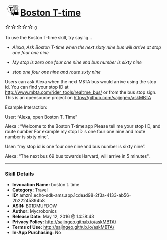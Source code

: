 # &nbsp;<img src="skill_icon" alt="Boston T-time icon" width="36"> [Boston T-time](http://alexa.amazon.com/#skills/amzn1.echo-sdk-ams.app.1cdead98-2f3a-4133-ab56-2b22245894b8)
![0 stars](../../images/ic_star_border_black_18dp_1x.png)![0 stars](../../images/ic_star_border_black_18dp_1x.png)![0 stars](../../images/ic_star_border_black_18dp_1x.png)![0 stars](../../images/ic_star_border_black_18dp_1x.png)![0 stars](../../images/ic_star_border_black_18dp_1x.png) 0

To use the Boston T-time skill, try saying...

* *Alexa, Ask Boston T-time when the next sixty nine bus will arrive at stop one four one nine*

* *My stop is zero one four one nine and bus number is sixty nine*

* *stop one four one nine and route sixty nine*

Users can ask Alexa when the next MBTA bus would arrive using the stop id. You can find your stop ID at http://www.mbta.com/rider_tools/realtime_bus/ or from the bus stop sign. This is an opensource project on https://github.com/sajingeo/askMBTA

Example Interaction:

User: “Alexa, open Boston T. Time”

Alexa : “Welcome to the Boston T-time app Please tell me your stop I D, and route number For example my stop ID is one four one nine and route number is sixty nine”. 

User: “my stop id is one four one nine and bus number is sixty nine”. 

Alexa: “The next bus 69 bus towards Harvard, will arrive in 5 minutes".

***

### Skill Details

* **Invocation Name:** boston t. time
* **Category:** Travel
* **ID:** amzn1.echo-sdk-ams.app.1cdead98-2f3a-4133-ab56-2b22245894b8
* **ASIN:** B01DMUFDOW
* **Author:** Mycrobonics
* **Release Date:** May 12, 2016 @ 14:38:43
* **Privacy Policy:** http://sajingeo.github.io/askMBTA/
* **Terms of Use:** http://sajingeo.github.io/askMBTA/
* **In-App Purchasing:** No
